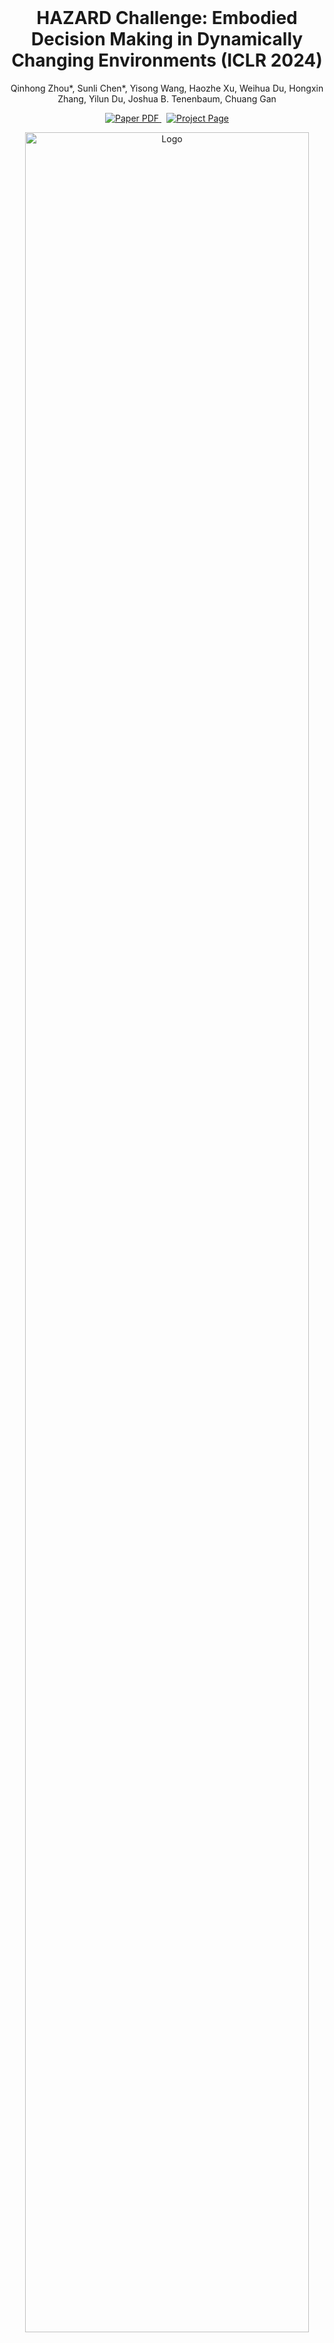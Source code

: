<br />
<p align="center">
  <h1 align="center">HAZARD Challenge: Embodied Decision Making in Dynamically Changing Environments (ICLR 2024) </h1>
  <p align="center">
Qinhong Zhou*, Sunli Chen*, Yisong Wang, Haozhe Xu, Weihua Du, Hongxin Zhang,
Yilun Du, Joshua B. Tenenbaum, Chuang Gan
  </p>
  <p align="center">
    <a href='https://arxiv.org/abs/2401.12975'>
      <img src='https://img.shields.io/badge/Paper-PDF-red?style=flat&logo=arXiv&logoColor=red' alt='Paper PDF'>
    </a>
    <a href='https://vis-www.cs.umass.edu/hazard/' style='padding-left: 0.5rem;'>
      <img src='https://img.shields.io/badge/Project-Page-blue?style=flat&logo=Google%20chrome&logoColor=blue' alt='Project Page'>
    </a>
  </p>
  <p align="center">
    <img src="pics/overview.png" alt="Logo" width="95%">
  </p>
</p>

**New**: The [leaderboard submission](documentation/get_started/submit.md#submit-to-the-leaderboard) is open now! 

## Detailed documentations

### [Get started](documentation/get_started/overview.md)
* [Overview](documentation/get_started/overview.md)
* [Installation](documentation/get_started/install.md)
* [Create your own agent and submit](documentation/get_started/submit.md)
* [Common utils](documentation/get_started/common_utils.md)

### [Agent documents](documentation/agents/agent.md)

* [Observations](documentation/agents/observations.md)

* [Action space](documentation/agents/action_space.md)

* Default agents
  * [RL agent](documentation/agents/rl_agent.md)
  * [MCTS agent](documentation/agents/MCTS_agent.md)
  * [Random agent](documentation/agents/random_agent.md)
  * [Greedy agent](documentation/agents/greedy_agent.md)
  * [Rule-based agent](documentation/agents/rule_based_agent.md)
  * [LLM-based agent](documentation/agents/LLM-based%20agent.md)
    * Version 1.0
    * Version 2.0

* [Customized agent](documentation/agents/custom_agent.md)

### Baseline results

* Full log files can be found in [this link](https://drive.google.com/file/d/1Z1xtble1nCpq1tyuiwYD4wzynRi1MwVK/view?usp=sharing)
* W/o perception (use ground truth segmentations)

  * Fire

| Method | Value rate | Step | Damage |
| -------- | --------  | -------- | -------- |
| Random     |   43.8   |   279.1   |   37.3   |
| RL     |   46.1   |      277.3 |    33.6  |
| Rule     |  53.1    |    236.1  |   32.3   |
| Greedy     |   35.4   |   315.8   |  25.9    |
| MCTS     |   75.9   |   150.1   |   19.7   |
| GPT-3.5     |   70.9   |   170.4   |    20.3  |
| GPT-4     |   77.8   |  159.9    |   15.9   |
| Llama-13b-chat     |  70.2    |   173.8   |    24.0  |

  * Flood

| Method | Value rate | Step | Damage |
| -------- | --------  | -------- | -------- |
| Random     |   28.1   |   286.6   |   80.0   |
| RL     |   35.0   |   252.5   |    71.7  |
| Rule     |   27.3   |   325.3   |    82.2  |
| Greedy     |  18.5    |   289.9   |   80.3   |
| MCTS     |   43.7   |   146.6   |   69.9   |
| GPT-3.5     |   44.3   |   156.6   |   63.7   |
| GPT-4     |   45.7   |   142.9   |   64.9   |
| Llama-13b-chat     |   42.6   |  179.6    |  71.2    |

  * Wind

| Method | Value rate | Step   |
| -------- |------------|--------|
| Random     | 7.1        | 1131.8 |
| RL     | 12.4       | 889.5  |
| Rule     | 0.0        | -      |
| Greedy     | 0.2        | 444.0  |
| MCTS     | 18.0       | 16.7   |
| GPT-3.5     | 23.5       | 735.0  |
| GPT-4     | 31.1       | 590.1  |
| Llama-13b-chat     | 9.6         | 1255.6 |

* With perception

  * Fire

| Method | Value rate | Step | Damage |
| ------- | --------  | -------- | -------- |
| Random   |   41.3   |   314.6   |   31.6   |
| RL     |   45.8   |   241.8   |  35.3    |
| Rule    |   34.5   |   356.3   |    33.7  |
| Greedy   |   35.5   |   257.8   |   25.3   |
| MCTS    |   59.2   |   147.3   |   12.3   |
| GPT-3.5   |   63.5   |    166.6  |   13.5   |
| GPT-4   |   67.7   |   158.5   |   16.1   |
| Llama-13b-chat   |   56.2   |  192.6    |   21.4   |

  * Flood

| Method | Value rate | Step | Damage |
| -------- | --------  | -------- | -------- |
| Random     |   26.7   |    313.5  |   75.8   |
| RL     |   33.1   |    256.6  |   77.0   |
| Rule     |   22.6   |   346.2   |    76.2  |
| Greedy     |    21.5   |  250.7    |   68.8   |
| MCTS     |   30.6    |   145.1   |  63.6    |
| GPT-3.5     |   38.5   |   160.0   |   56.5   |
| GPT-4     |   38.2   |    153.8  |    51.3  |
| Llama-13b-chat     |   34.1   |  193.1    |  69.9    |

  * Wind

| Method | Value rate | Step   |
| -------- |------------|--------|
| Random     | 5.0        | 1113.6 |
| RL     | 8.5        | 1044.9 |
| Rule     | 0.0        | -      |
| Greedy     | 0.2        | 442.0  |
| MCTS     | 18.0       | 939.1  |
| GPT-3.5     | 16.2       | 804.9  |
| GPT-4     | 33.9       | 555.8  |
| Llama-13b-chat     | 16.2       | 1090.1 |
